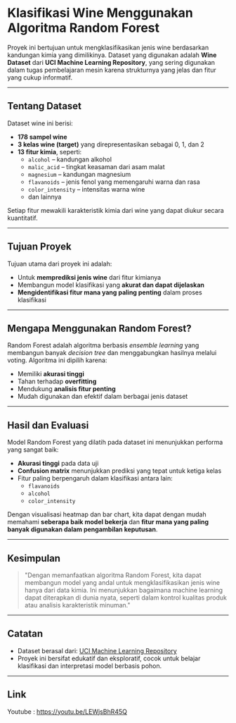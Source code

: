 # Klasifikasi Wine Menggunakan Algoritma Random Forest

Proyek ini bertujuan untuk mengklasifikasikan jenis wine berdasarkan kandungan kimia yang dimilikinya. Dataset yang digunakan adalah **Wine Dataset** dari **UCI Machine Learning Repository**, yang sering digunakan dalam tugas pembelajaran mesin karena strukturnya yang jelas dan fitur yang cukup informatif.

---

## Tentang Dataset

Dataset wine ini berisi:
- **178 sampel wine**
- **3 kelas wine (target)** yang direpresentasikan sebagai 0, 1, dan 2
- **13 fitur kimia**, seperti:
  - `alcohol` – kandungan alkohol
  - `malic_acid` – tingkat keasaman dari asam malat
  - `magnesium` – kandungan magnesium
  - `flavanoids` – jenis fenol yang memengaruhi warna dan rasa
  - `color_intensity` – intensitas warna wine
  - dan lainnya

Setiap fitur mewakili karakteristik kimia dari wine yang dapat diukur secara kuantitatif.

---

## Tujuan Proyek

Tujuan utama dari proyek ini adalah:
- Untuk **memprediksi jenis wine** dari fitur kimianya
- Membangun model klasifikasi yang **akurat dan dapat dijelaskan**
- **Mengidentifikasi fitur mana yang paling penting** dalam proses klasifikasi

---

## Mengapa Menggunakan Random Forest?

Random Forest adalah algoritma berbasis *ensemble learning* yang membangun banyak *decision tree* dan menggabungkan hasilnya melalui voting. Algoritma ini dipilih karena:

- Memiliki **akurasi tinggi**
- Tahan terhadap **overfitting**
- Mendukung **analisis fitur penting**
- Mudah digunakan dan efektif dalam berbagai jenis dataset

---

## Hasil dan Evaluasi

Model Random Forest yang dilatih pada dataset ini menunjukkan performa yang sangat baik:

- **Akurasi tinggi** pada data uji
- **Confusion matrix** menunjukkan prediksi yang tepat untuk ketiga kelas
- Fitur paling berpengaruh dalam klasifikasi antara lain:
  - `flavanoids`
  - `alcohol`
  - `color_intensity`

Dengan visualisasi heatmap dan bar chart, kita dapat dengan mudah memahami **seberapa baik model bekerja** dan **fitur mana yang paling banyak digunakan dalam pengambilan keputusan**.

---

## Kesimpulan

> "Dengan memanfaatkan algoritma Random Forest, kita dapat membangun model yang andal untuk mengklasifikasikan jenis wine hanya dari data kimia. Ini menunjukkan bagaimana machine learning dapat diterapkan di dunia nyata, seperti dalam kontrol kualitas produk atau analisis karakteristik minuman."

---

## Catatan

- Dataset berasal dari: [UCI Machine Learning Repository](https://archive.ics.uci.edu/ml/datasets/wine)
- Proyek ini bersifat edukatif dan eksploratif, cocok untuk belajar klasifikasi dan interpretasi model berbasis pohon.

---

## Link
Youtube : https://youtu.be/LEWjsBhR45Q


